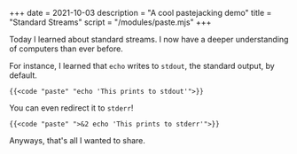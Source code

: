 +++
date = 2021-10-03
description = "A cool pastejacking demo"
title = "Standard Streams"
script = "/modules/paste.mjs"
+++

Today I learned about standard streams. I now have a deeper understanding of computers than ever before.

For instance, I learned that `echo` writes to `stdout`, the standard output, by default.

```
{{<code "paste" "echo 'This prints to stdout'">}} 
```

You can even redirect it to `stderr`!

```
{{<code "paste" ">&2 echo 'This prints to stderr'">}} 
```

Anyways, that's all I wanted to share.